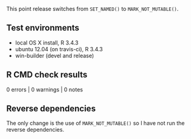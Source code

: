 
This point release switches from `SET_NAMED()` to
`MARK_NOT_MUTABLE()`.


## Test environments

* local OS X install, R 3.4.3
* ubuntu 12.04 (on travis-ci), R 3.4.3
* win-builder (devel and release)


## R CMD check results

0 errors | 0 warnings | 0 notes


## Reverse dependencies

The only change is the use of `MARK_NOT_MUTABLE()` so I have not run
the reverse dependencies.
